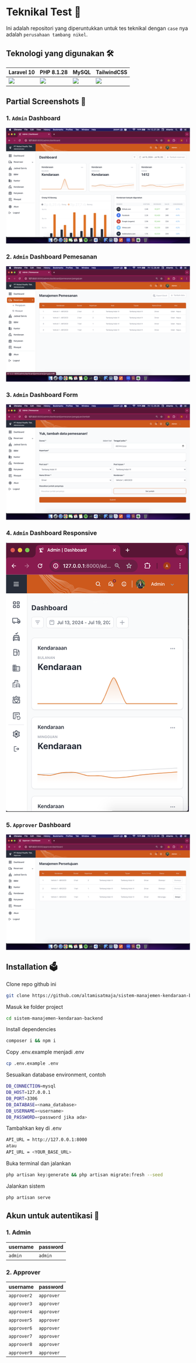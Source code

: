 
# Teknikal Test 🤩

Ini adalah repositori yang diperuntukkan untuk tes teknikal dengan `case` nya adalah `perusahaan tambang nikel`.


## Teknologi yang digunakan 🛠️
| Laravel 10 | PHP 8.1.28     | MySQL | TailwindCSS |
| :-------- | :------- | :------------------------- |  :------------------------- |
| <img src="https://avatars.githubusercontent.com/u/958072?s=200&v=4" width="150"> | <img src="https://avatars.githubusercontent.com/u/25158?s=200&v=4" width="150"> | <img src="https://avatars.githubusercontent.com/u/2452804?s=200&v=4" width="150"> | <img src="https://avatars.githubusercontent.com/u/67109815?s=200&v=4" width="150">


## Partial Screenshots 📄
### 1. `Admin` Dashboard
![App Screenshot](https://github.com/altamisatmaja/sistem-manajemen-kendaraan-backend/blob/main/public/admin/main.png?raw=true)

### 2. `Admin` Dashboard Pemesanan
![App Screenshot](https://github.com/altamisatmaja/sistem-manajemen-kendaraan-backend/blob/main/public/admin/list.png?raw=true)

### 3. `Admin` Dashboard Form
![App Screenshot](https://github.com/altamisatmaja/sistem-manajemen-kendaraan-backend/blob/main/public/admin/form.png?raw=true)

### 4. `Admin` Dashboard Responsive
![App Screenshot](https://github.com/altamisatmaja/sistem-manajemen-kendaraan-backend/blob/main/public/admin/responsive.png?raw=true)

### 5. `Approver` Dashboard
![App Screenshot](https://github.com/altamisatmaja/sistem-manajemen-kendaraan-backend/blob/main/public/approver/list.png?raw=true)



## Installation 🗳

Clone repo github ini

```bash
git clone https://github.com/altamisatmaja/sistem-manajemen-kendaraan-backend.git
```

Masuk ke folder project

```bash
cd sistem-manajemen-kendaraan-backend
```

Install dependencies

```bash
composer i && npm i
```

Copy .env.example menjadi .env

```bash
cp .env.example .env
```


Sesuaikan database environment,
contoh

```bash
DB_CONNECTION=mysql
DB_HOST=127.0.0.1
DB_PORT=3306
DB_DATABASE=<nama_database>
DB_USERNAME=<username>
DB_PASSWORD=<password jika ada>
```


Tambahkan key di .env

```bash
API_URL = http://127.0.0.1:8000
atau
API_URL = <YOUR_BASE_URL>
```

Buka terminal dan jalankan

```bash
php artisan key:generate && php artisan migrate:fresh --seed
```

Jalankan sistem

```bash
php artisan serve
```
    
## Akun untuk autentikasi 🔐

### 1. Admin


| username | password  |
| :-------- | :------- |
| `admin` | `admin` |

### 2. Approver


| username | password  |
| :-------- | :------- |
| `approver2` | `approver` |
| `approver3` | `approver` |
| `approver4` | `approver` |
| `approver5` | `approver` |
| `approver6` | `approver` |
| `approver7` | `approver` |
| `approver8` | `approver` |
| `approver9` | `approver` |

